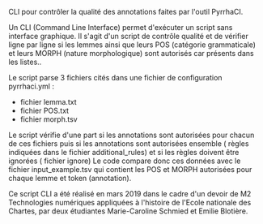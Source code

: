CLI pour contrôler la qualité des annotations faites par l'outil PyrrhaCI.

Un CLI (Command Line Interface) permet d'exécuter un script sans interface graphique.
Il s'agit d'un script de contrôle qualité et de vérifier ligne par ligne si les lemmes ainsi que leurs POS (catégorie grammaticale) et leurs MORPH (nature morphologique) sont autorisés car présents dans les listes..

Le script parse 3 fichiers cités dans une fichier de configuration pyrrhaci.yml : 
- fichier lemma.txt
- fichier POS.txt
- fichier morph.tsv

Le script vérifie d'une part si les annotations sont autorisées pour chacun de ces fichiers puis si les annotations sont autorisées ensemble ( règles indiquées dans le fichier additional_rules) et si les règles doivent être ignorées ( fichier ignore)
Le code compare donc ces données avec le fichier input_example.tsv qui contient les POS et MORPH autorisées pour chaque lemme et token (annotation).

Ce script CLI a été réalisé en mars 2019 dans le cadre d'un devoir de M2 Technologies numériques appliquées à l'histoire de l'Ecole nationale des Chartes, par deux étudiantes Marie-Caroline Schmied et Emilie Blotière.
